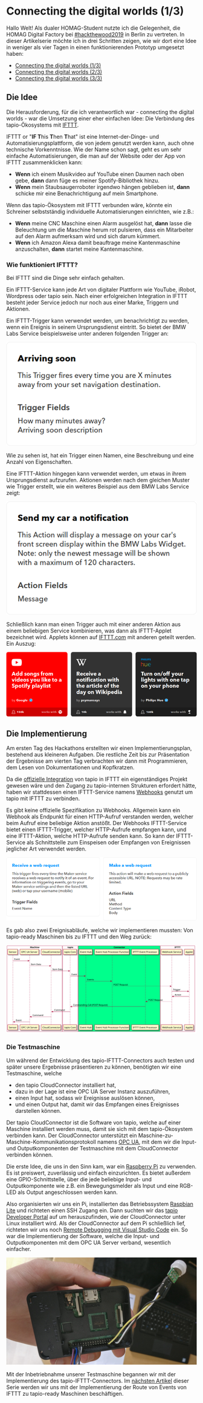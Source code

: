 # Connecting the digital worlds (1/3)

Hallo Welt! Als dualer HOMAG-Student nutzte ich die Gelegenheit, die HOMAG Digital Factory bei [#hackthewood2019](https://www.tapio.one/de/blog/hack-the-wood-2019) in Berlin zu vertreten. In dieser Artikelserie möchte ich in drei Schritten zeigen, wie wir dort eine Idee in weniger als vier Tagen in einen funktionierenden Prototyp umgesetzt haben:

* [Connecting the digital worlds (1/3)](https://www.tapio.one/de/blog/connecting-the-digital-worlds-1-3)
* [Connecting the digital worlds (2/3)](https://www.tapio.one/de/blog/connecting-the-digital-worlds-2-3)
* [Connecting the digital worlds (3/3)](https://www.tapio.one/de/blog/connecting-the-digital-worlds-3-3)

## Die Idee

Die Herausforderung, für die ich verantwortlich war - connecting the digital worlds - war die Umsetzung einer eher einfachen Idee: Die Verbindung des tapio-Ökosystems mit [IFTTT](https://ifttt.com/).

IFTTT or "**IF T**his **T**hen **T**hat" ist eine Internet-der-Dinge- und Automatisierungsplattform, die von jedem genutzt werden kann, auch ohne technische Vorkenntnisse. Wie der Name schon sagt, geht es um sehr einfache Automatisierungen, die man auf der Website oder der App von IFTTT zusammenklicken kann:

* **Wenn** ich einem Musikvideo auf YouTube einen Daumen nach oben gebe, **dann** dann füge es meiner Spotify-Bibliothek hinzu.
* **Wenn** mein Staubsaugerroboter irgendwo hängen geblieben ist, **dann** schicke mir eine Benachrichtigung auf mein Smartphone.

Wenn das tapio-Ökosystem mit IFTTT verbunden wäre, könnte ein Schreiner selbstständig individuelle Automatisierungen einrichten, wie z.B.:

* **Wenn** meine CNC Maschine einen Alarm ausgelöst hat, **dann** lasse die Beleuchtung um die Maschine herum rot pulsieren, dass ein Mitarbeiter auf den Alarm aufmerksam wird und sich darum kümmert.
* **Wenn** ich Amazon Alexa damit beauftrage meine Kantenmaschine anzuschalten, **dann** startet meine Kantenmaschine.

### Wie funktioniert IFTTT?

Bei IFTTT sind die Dinge sehr einfach gehalten.

Ein IFTTT-Service kann jede Art von digitaler Plattform wie YouTube, iRobot, Wordpress oder tapio sein. Nach einer erfolgreichen Integration in IFTTT besteht jeder Service jedoch nur noch aus einer Marke, Triggern und Aktionen.

Ein IFTTT-Trigger kann verwendet werden, um benachrichtigt zu werden, wenn ein Ereignis in seinem Ursprungsdienst eintritt. So bietet der BMW Labs Service beispielsweise unter anderen folgenden Trigger an:

![trigger-example](assets/trigger-example.png)

Wie zu sehen ist, hat ein Trigger einen Namen, eine Beschreibung und eine Anzahl von Eigenschaften.

Eine IFTTT-Aktion hingegen kann verwendet werden, um etwas in ihrem Ursprungsdienst aufzurufen. Aktionen werden nach dem gleichen Muster wie Trigger erstellt, wie ein weiteres Beispiel aus dem BMW Labs Service zeigt:

![action-example](assets/action-example.png)

Schließlich kann man einen Trigger auch mit einer anderen Aktion aus einem beliebigen Service kombinieren, was dann als IFTTT-Applet bezeichnet wird. Applets können auf [IFTTT.com](http://www.ifttt.com/discover) mit anderen geteilt werden. Ein Auszug:

![applet-example-2](assets/applet-example-2.png)

## Die Implementierung

Am ersten Tag des Hackathons erstellten wir einen Implementierungsplan, bestehend aus kleineren Aufgaben. Die restliche Zeit bis zur Präsentation der Ergebnisse am vierten Tag verbrachten wir dann mit Programmieren, dem Lesen von Dokumentationen und Kopfkratzen.

Da die [offizielle Integration](https://platform.ifttt.com/docs) von tapio in IFTTT ein eigenständiges Projekt gewesen wäre und den Zugang zu tapio-internen Strukturen erfordert hätte, haben wir stattdessen einen IFTTT-Service namens [Webhooks](https://ifttt.com/maker_webhooks) genutzt um tapio mit IFTTT zu verbinden.

Es gibt keine offizielle Spezifikation zu Webhooks. Allgemein kann ein Webhook als Endpunkt für einen HTTP-Aufruf verstanden werden, welcher beim Aufruf eine beliebige Aktion anstößt. Der Webhooks IFTTT-Service bietet einen IFTTT-Trigger, welcher HTTP-Aufrufe empfangen kann, und eine IFTTT-Aktion, welche HTTP-Aufrufe senden kann. So kann der IFTTT-Service als Schnittstelle zum Einspeisen oder Empfangen von Ereignissen jeglicher Art verwendet werden.

![ifttt-webhook-service](assets/ifttt-webhook-service.png)

Es gab also zwei Ereignisabläufe, welche wir implementieren mussten: Von tapio-ready Maschinen bis zu IFTTT und den Weg zurück: 

![Sequence diagram](assets/tapio-ifttt-sequence_v1.svg)

### Die Testmaschine

Um während der Entwicklung des tapio-IFTTT-Connectors auch testen und später unsere Ergebnisse präsentieren zu können, benötigten wir eine Testmaschine, welche

* den tapio CloudConnector installiert hat,
* dazu in der Lage ist eine OPC UA Server Instanz auszuführen,
* einen Input hat, sodass wir Ereignisse auslösen können,
* und einen Output hat, damit wir das Empfangen eines Ereignisses darstellen können.

Der tapio CloudConnector ist die Software von tapio, welche auf einer Maschine installiert werden muss, damit sie sich mit dem tapio-Ökosystem verbinden kann. Der CloudConnector unterstützt ein Maschine-zu-Maschine-Kommunikationsprotokoll namens [OPC UA](https://opcfoundation.org/about/opc-technologies/opc-ua/), mit dem wir die Input- und Outputkomponenten der Testmaschine mit dem CloudConnector verbinden können.

Die erste Idee, die uns in den Sinn kam, war ein [Raspberry Pi](https://www.raspberrypi.org/) zu verwenden. Es ist preiswert, zuverlässig und einfach einzurichten. Es bietet außerdem eine GPIO-Schnittstelle, über die jede beliebige Input- und Outputkomponente wie z.B. ein Bewegungsmelder als Input und eine RGB-LED als Output angeschlossen werden kann.

Also organisierten wir uns ein Pi, installierten das Betriebssystem [Raspbian Lite](https://www.raspberrypi.org/downloads/raspbian/) und richteten einen SSH Zugang ein. Dann suchten wir das [tapio Developer Portal](https://developer.tapio.one) auf um herauszufinden, wie der CloudConnector unter Linux installiert wird. Als der CloudConnector auf dem Pi schließlich lief, richteten wir uns noch [Remote Debugging mit Visual Studio Code](https://www.hanselman.com/blog/RemoteDebuggingWithVSCodeOnWindowsToARaspberryPiUsingNETCoreOnARM.aspx) ein. So war die Implementierung der Software, welche die Input- und Outputkomponenten mit dem OPC UA Server verband, wesentlich einfacher.

![Demo machine](assets/demo_machine.jpg)

Mit der Inbetriebnahme unserer Testmaschine begannen wir mit der Implementierung des tapio-IFTTT-Connectors. Im [nächsten Artikel](https://www.tapio.one/de/blog/connecting-the-digital-worlds-2-3) dieser Serie werden wir uns mit der Implementierung der Route von Events von IFTTT zu tapio-ready Maschinen beschäftigen.